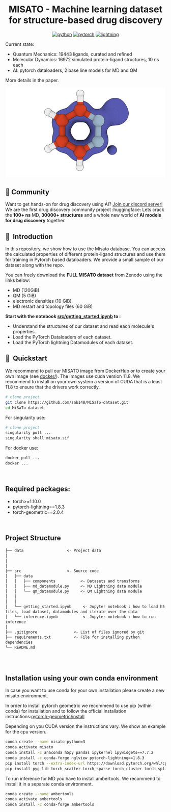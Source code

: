 <div align="center">

# MISATO - Machine learning dataset for structure-based drug discovery

[![python](https://img.shields.io/badge/-Python_3.7_%7C_3.8_%7C_3.9_%7C_3.10-blue?logo=python&logoColor=white)](https://github.com/pre-commit/pre-commit)
[![pytorch](https://img.shields.io/badge/PyTorch_1.10+-ee4c2c?logo=pytorch&logoColor=white)](https://pytorch.org/get-started/locally/)
[![lightning](https://img.shields.io/badge/-Lightning_1.8+-792ee5?logo=pytorchlightning&logoColor=white)](https://pytorchlightning.ai/)

</div>
 
Current state:
- Quantum Mechanics: 19443 ligands, curated and refined
- Molecular Dynamics: 16972 simulated protein-ligand structures, 10 ns each 
- AI: pytorch dataloaders, 2 base line models for MD and QM


More details in the paper.

![Alt text](logo.jpg?raw=true "MISATO")

## :purple_heart: Community

Want to get hands-on for drug discovery using AI?
[Join our discord server!](https://discord.gg/tGaut92VYB)
We are the first drug discovery community project :huggingface:
Lets crack the **100+ ns** MD, **30000+ structures** and a whole new world of **AI models for drug discovery** together.


## 📌  Introduction 
 
In this repository, we show how to use the Misato database. You can access the calculated properties of different protein-ligand structures and use them for training in Pytorch based dataloaders. We provide a small sample of our dataset along with the repo.

You can freely download the **FULL MISATO dataset** from Zenodo using the links below:

- MD (120GiB)
- QM (5 GiB)
- electronic densities (10 GiB)
- MD restart and topology files (60 GiB)
 

**Start with the notebook [src/getting_started.ipynb](src/getting_started.ipynb) to :**

- Understand the structures of our dataset and read each molecule's properties.
- Load the PyTorch Dataloaders of each dataset.
- Load the PyTorch lightning Datamodules of each dataset.



## 🚀  Quickstart

We recommend to pull our MISATO image from DockerHub or to create your own image (see [docker/](docker/)).  The images use cuda version 11.8. We recommend to install on your own system a version of CUDA that is a least 11.8 to ensure that the drivers work correctly.

```bash
# clone project
git clone https://github.com/sab148/MiSaTo-dataset.git
cd MiSaTo-dataset
```
For singularity use:
```bash
# clone project
singularity pull ...
singularity shell misato.sif
```

For docker use: 

```bash
docker pull ...
docker ...
```

<br>

## Required packages:

- torch>=1.10.0
- pytorch-lightning==1.8.3
- torch-geometric==2.0.4

<br>

## Project Structure

```
├── data                   <- Project data
│
│
│
├── src                    <- Source code
│   ├── data                    
│   │   ├── components           <- Datasets and transforms
│   │   ├── md_datamodule.py     <- MD Lightning data module
│   │   └── qm_datamodule.py     <- QM Lightning data module
│   │
│   │
│   └── getting_started.ipynb     <- Jupyter notebook : how to load h5 files, load dataset, datamodules and iterate over the data
│   └── inference.ipynb           <- Jupyter notebook : how to run inference
│
├── .gitignore                <- List of files ignored by git
├── requirements.txt          <- File for installing python dependencies
└── README.md
```

<br>
<br>



## Installation using your own conda environment

In case you want to use conda for your own installation please create a new misato environment.

In order to install pytorch geometric we recommend to use pip (within conda) for installation and to follow the official installation instructions:[pytorch-geometric/install](
https://pytorch-geometric.readthedocs.io/en/latest/install/installation.html)

Depending on you CUDA version the instructions vary. We show an example for the cpu version.

```bash
conda create --name misato python=3
conda activate misato
conda install -c anaconda h5py pandas ipykernel ipywidgets==7.7.2
conda install -c conda-forge nglview pytorch-lightning==1.8.3
pip install torch --extra-index-url https://download.pytorch.org/whl/cpu
pip install pyg_lib torch_scatter torch_sparse torch_cluster torch_spline_conv torch_geometric -f https://data.pyg.org/whl/torch-1.13.0+cpu.html
```

To run inference for MD you have to install ambertools. We recommend to install it in a separate conda environment.

```bash
conda create --name ambertools
conda activate ambertools
conda install -c conda-forge ambertools
```



